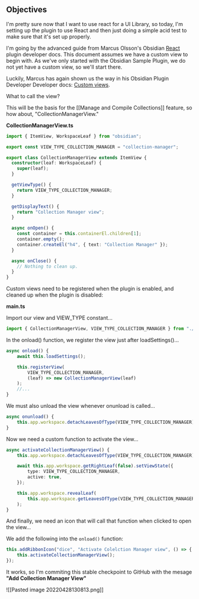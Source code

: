## Objectives
I'm pretty sure now that I want to use react for a UI Library, so today, I'm setting up the plugin to use React and then just doing a simple acid test to make sure that it's set up properly.

I'm going by the advanced guide from Marcus Olsson's Obsidian [React](https://marcus.se.net/obsidian-plugin-docs/advanced-guides/react) plugin developer docs. This document assumes we have a custom view to begin with. As we've only started with the Obsidian Sample Plugin, we do not yet have a custom view, so we'll start there.

Luckily, Marcus has again shown us the way in his Obsidian Plugin Developer Developer docs: [Custom views](https://marcus.se.net/obsidian-plugin-docs/guides/custom-views).

What to call the view? 

This will be the basis for the [[Manage and Compile Collections]] feature, so how about, "CollectionManagerView."

**CollectionManagerView.ts**

```ts
import { ItemView, WorkspaceLeaf } from "obsidian";

export const VIEW_TYPE_COLLECTION_MANAGER = "collection-manager";

export class CollectionManagerView extends ItemView {
  constructor(leaf: WorkspaceLeaf) {
    super(leaf);
  }

  getViewType() {
    return VIEW_TYPE_COLLECTION_MANAGER;
  }

  getDisplayText() {
    return "Collection Manager view";
  }

  async onOpen() {
    const container = this.containerEl.children[1];
    container.empty();
    container.createEl("h4", { text: "Collection Manager" });
  }

  async onClose() {
    // Nothing to clean up.
  }
}
```

Custom views need to be registered when the plugin is enabled, and cleaned up when the plugin is disabled:

**main.ts**

Import our view and VIEW_TYPE constant...

```ts
import { CollectionManagerView, VIEW_TYPE_COLLECTION_MANAGER } from "./CollectionManagerView";
```

In the onload() function, we register the view just after loadSettings()...

```ts
async onload() {
	await this.loadSettings();

	this.registerView(
		VIEW_TYPE_COLLECTION_MANAGER,
		(leaf) => new CollectionManagerView(leaf)
	);
	//...
}
```

We must also unload the view whenever onunload is called...

```ts
async onunload() {
	this.app.workspace.detachLeavesOfType(VIEW_TYPE_COLLECTION_MANAGER);
}
```

Now we need a custom function to activate the view...

```ts
async activateCollectionManagerView() {
	this.app.workspace.detachLeavesOfType(VIEW_TYPE_COLLECTION_MANAGER);

	await this.app.workspace.getRightLeaf(false).setViewState({
		type: VIEW_TYPE_COLLECTION_MANAGER,
		active: true,
	});

	this.app.workspace.revealLeaf(
		this.app.workspace.getLeavesOfType(VIEW_TYPE_COLLECTION_MANAGER)[0]
	);
}
```

And finally, we need an icon that will call that function when clicked to open the view...

We add the following into the `onload()` function:

```ts
this.addRibbonIcon("dice", "Activate Colelction Manager view", () => {
	this.activateCollectionManagerView();
});
```

It works, so I'm commiting this stable checkpoint to GitHub with the mesage **"Add Collection Manager View"**

![[Pasted image 20220428130813.png]]

